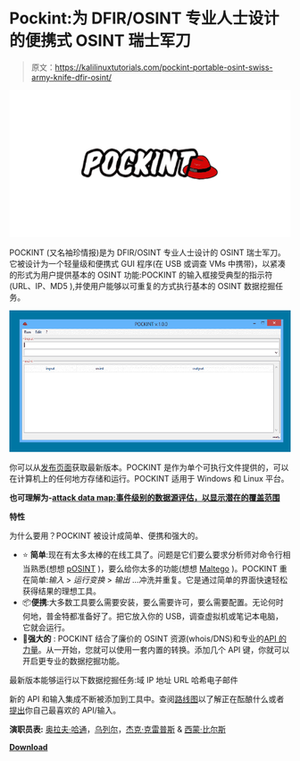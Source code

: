 # Pockint:为 DFIR/OSINT 专业人士设计的便携式 OSINT 瑞士军刀

> 原文：<https://kalilinuxtutorials.com/pockint-portable-osint-swiss-army-knife-dfir-osint/>

[![Pockint : A Portable OSINT Swiss Army Knife for DFIR/OSINT Professionals](img/15f1dd29c1376dacfbcb555123f444b1.png "Pockint : A Portable OSINT Swiss Army Knife for DFIR/OSINT Professionals")](https://1.bp.blogspot.com/-8TDHIYX_L9U/XbmWlERfk-I/AAAAAAAADMo/k4QsmOHi98ok-m4CjF8pZXPvsGFlYDjsgCLcBGAsYHQ/s1600/Demo.png)

POCKINT (又名袖珍情报)是为 DFIR/OSINT 专业人士设计的 OSINT 瑞士军刀。它被设计为一个轻量级和便携式 GUI 程序(在 USB 或调查 VMs 中携带)，以紧凑的形式为用户提供基本的 OSINT 功能:POCKINT 的输入框接受典型的指示符(URL、IP、MD5 ),并使用户能够以可重复的方式执行基本的 OSINT 数据挖掘任务。

![](img/0d8a0955457cd91671d23b92298fb105.png)

你可以从[发布页面](https://github.com/netevert/pockint/releases)获取最新版本。POCKINT 是作为单个可执行文件提供的，可以在计算机上的任何地方存储和运行。POCKINT 适用于 Windows 和 Linux 平台。

**也可理解为-[attack data map:事件级别的数据源评估，以显示潜在的覆盖范围](http://kalilinuxtutorials.com/attackdatamap-datasource-assessment/)**

**特性**

为什么要用？POCKINT 被设计成简单、便携和强大的。

*   ⭐️ **简单**:现在有太多太棒的在线工具了。问题是它们要么要求分析师对命令行相当熟悉(想想 [pOSINT](https://github.com/ecstatic-nobel/pOSINT) )，要么给你太多的功能(想想 [Maltego](https://www.paterva.com/web7/) )。POCKINT 重在简单:*输入* > *运行变换* > *输出* …冲洗并重复。它是通过简单的界面快速轻松获得结果的理想工具。
*   📦**便携**:大多数工具要么需要安装，要么需要许可，要么需要配置。无论何时何地，普金特都准备好了。把它放入你的 USB，调查虚拟机或笔记本电脑，它就会运行。
*   🚀**强大的** : POCKINT 结合了廉价的 OSINT 资源(whois/DNS)和专业的[API 的力量](https://www.theguardian.com/media/pda/2007/dec/14/thenutshellabeginnersguide)。从一开始，您就可以使用一套内置的转换。添加几个 API 键，你就可以开启更专业的数据挖掘功能。

最新版本能够运行以下数据挖掘任务:域 IP 地址 URL 哈希电子邮件

新的 API 和输入集成不断被添加到工具中。查阅[路线图](https://github.com/netevert/pockint/milestones)以了解正在酝酿什么或者[提出](https://github.com/netevert/pockint/issues)你自己最喜欢的 API/输入。

**演职员表:** [奥拉夫·哈通](https://twitter.com/olafhartong)，[乌列尔](https://github.com/0x557269656C)，[杰克·克雷普斯](https://twitter.com/jakecreps) & [西蒙·比尔斯](https://twitter.com/si_biles)

[**Download**](https://github.com/netevert/pockint)